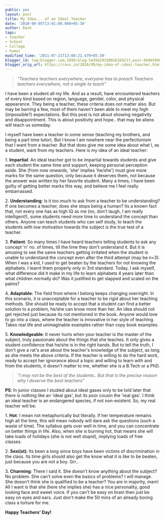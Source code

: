 ```yaml
---
public: yes
layout: post
title: My Idea... of an Ideal Teacher
date: '2010-09-05T13:01:00.000+05:30'
author: RavS
tags:
- teacher
- School
- College
- humor
modified_time: '2011-07-21T13:08:21.479+05:30'
blogger_id: tag:blogger.com,1999:blog-5435629330016169213.post-6696589039546098839
blogger_orig_url: https://ravs.in/2010/09/my-idea-of-ideal-teacher.html
---
```


>  _"Teachers teachers everywhere, everyone has to preach_
>  _Teachers teachers everywhere, not a single to teach"_

I have been a student all my life. And as a result, have encountered teachers of every kind based on region, language, gender, color, and physical appearance. They being a teacher, these criteria does not matter also. But may be barring a few, most of them haven't been able to meet my high (impossible?) expectations. But this post is not about showing negativity and disappointment. This is about positivity and hope.. that may be aliens will teach us someday.

I myself have been a teacher in some sense (teaching my brothers, and being a part time tutor). But I know I am nowhere near the perfectionism that I want from a teacher. But that does give me some idea about what I, as a student, want from my teachers. Here is my idea of an ideal teacher:

1. **Impartial**: An ideal teacher got to be impartial towards students and give each student the same time and support, keeping personal perception aside. She (from now onwards, 'she' implies 'he/she') must give more marks for the same question, only because it deserves them, not because the answer was written by her favorite student. Many a times, I have been guilty of getting better marks this way, and believe me I feel really embarrassed.

2. **Understanding**: Is it too much to ask from a teacher to be understanding? If one becomes a teacher, does she stops being a human? Its a known fact that, not every one has as high IQ as me (no, don't laugh, I am really intelligent!), some students need more time to understand the concept than others. Anyone can teach students who can self study, to teach the students with low motivation towards the subject is the true test of a teacher.

3. **Patient**: So many times I have heard teachers telling students to ask any concept 'n' no. of times, till the time they don't understand it. But it is amusing to see the same teachers getting irritated when the student is unable to understand the concept even after the third attempt (may be n=3). When I was a kid, I used to get beaten by the teachers for not knowing the alphabets. I learnt them properly only in 3rd standard. Today, I ask myself, what difference did it make in my life to learn alphabets 4 years later than what children normally do? Was it justified to get slapped and scaled on the palms?

4. **Adaptable**: The field from where I belong keeps changing overnight. In this scenario, it is unacceptable for a teacher to be rigid about her teaching methods. She should be ready to accept that a student can find a better solution to a problem, he/she can know more than her. An idea should not get rejected just because its not mentioned in the book. Anyone would love to go into a class, where the teacher is innovative in her style of teaching. Takes real life and unimaginable examples rather than copy book examples.

5. **Knowledgeable**: It never hurts when your teacher is the master of the subject, truly passionate about the things that she teaches. It only gives a student confidence that he/she is in the right hands. But to tell the truth, I don't give a rat's arse about the teacher's knowledge of the subject, as long as she meets the above criteria. If the teacher is willing to do the hard work, ready to accept her ignorance about a topic and willing to learn with and from the students, it doesn't matter to me, whether she is a B.Tech or a PhD.

> _"I may not be the best of the students.. But that is the precise reason why I deserve the best teachers"_

**PS**: In junior classes I studied about ideal gases only to be told later that there is nothing like an 'ideal gas', but its poor cousin the 'real gas'. I think an ideal teacher is an endangered species, if not non-existent. So, my real teacher will be:

1. **Hot**: I mean not metaphorically but literally. If her temperature remains high all the time, this will mean nobody will dare ask the questions (such a waste of time). The syllabus gets over well in time, and you can concentrate on better things in life. Also, when she is burning hot, that means she will take loads of holidays (she is not well stupid), implying loads of free classes.

2. **Sexi(st)**: Its been a long since boys have been victims of discrimination in the class. Its time girls should also get the know what it is like to be beaten, just because you are not a boy. Grr..

3. **Charming**: There I said it. She doesn't know anything about the subject? No problem. She can't solve even the basics of problems? I will manage. She doesn't think she is qualified to be a teacher? You are in majority, mam! All I want is that she (here she implies she) has a nice personality, good looking face and sweet voice. If you can't be easy on brain then just be easy on eyes and ears. Just don't make the 50 mins of an already boring class a torture for me.


**Happy Teachers' Day!**
